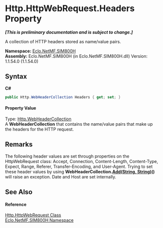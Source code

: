 # Http.HttpWebRequest.Headers Property 
 _**\[This is preliminary documentation and is subject to change.\]**_

A collection of HTTP headers stored as name/value pairs.

**Namespace:**&nbsp;<a href="N_Eclo_NetMF_SIM800H">Eclo.NetMF.SIM800H</a><br />**Assembly:**&nbsp;Eclo.NetMF.SIM800H (in Eclo.NetMF.SIM800H.dll) Version: 1.1.54.0 (1.1.54.0)

## Syntax

**C#**<br />
``` C#
public Http.WebHeaderCollection Headers { get; set; }
```


#### Property Value
Type: <a href="T_Eclo_NetMF_SIM800H_Http_WebHeaderCollection">Http.WebHeaderCollection</a><br />A <b>WebHeaderCollection</b> that contains the name/value pairs that make up the headers for the HTTP request.

## Remarks
The following header values are set through properties on the HttpWebRequest class: Accept, Connection, Content-Length, Content-Type, Expect, Range, Referer, Transfer-Encoding, and User-Agent. Trying to set these header values by using <b>WebHeaderCollection.<a href="M_Eclo_NetMF_SIM800H_Http_WebHeaderCollection_Add">Add(String, String)</a>()</b> will raise an exception. Date and Host are set internally.

## See Also


#### Reference
<a href="T_Eclo_NetMF_SIM800H_Http_HttpWebRequest">Http.HttpWebRequest Class</a><br /><a href="N_Eclo_NetMF_SIM800H">Eclo.NetMF.SIM800H Namespace</a><br />